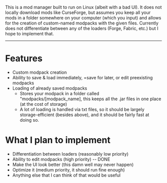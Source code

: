 This is a mod manager built to run on Linux (albeit with a bad UI). It does not locally download mods like CurseForge, but assumes you keep all your mods in a folder somewhere on your computer (which you input) and allows for the creation of custom-named modpacks with the given files. Currently does not differentiate between any of the loaders (Forge, Fabric, etc.) but I hope to implement that.

----
# Features
- Custom modpack creation
- Ability to save & load immediately, =save for later, or edit preexisting modpacks
- Loading of already saved modpacks
  - Stores your modpack in a folder called "modpacks/[modpack_name], this keeps all the .jar files in one place (at the cost of storage)
  - A lot of loading is handled via txt files, so it should be largely storage-efficient (besides above), and it should be fairly fast at doing so.
  
# What I plan to implement
- Differentiation between loaders (reasonably low priority)
- Ability to edit modpacks (high priority) -- DONE
- Make the UI look better (this damn well may never happen)
- Optimize it (medium priority, it should run fine enough)
- Anything else that I can think of that would be useful
